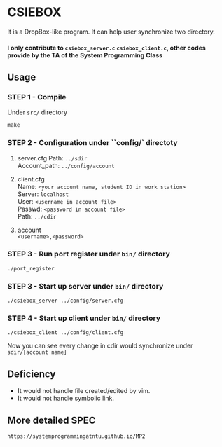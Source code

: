 # CSIEBOX
It is a DropBox-like program. It can help user synchronize two directory.
#### I only contribute to ``csiebox_server.c`` ``csiebox_client.c``, other codes provide by the TA of the System Programming Class
## Usage
### STEP 1 - Compile
Under ``src/`` directory
```
make
```
### STEP 2 - Configuration under ``config/` directoty
1. server.cfg Path: ``../sdir``   
Account_path: ``../config/account``  

2. client.cfg   
Name: ``<your account name, student ID in work station>``  
Server: ``localhost``  
User: ``<username in account file>``   
Passwd: ``<password in account file>``   
Path: ``../cdir``  

3. account   
``<username>,<password>``  
### STEP 3 - Run port register under ``bin/`` directory
```
./port_register
```
### STEP 3 - Start up server under ``bin/`` directory
```
./csiebox_server ../config/server.cfg
```
### STEP 4 - Start up client under ``bin/`` directory
```
./csiebox_client ../config/client.cfg
```
Now you can see every change in cdir would synchronize under ``sdir/[account name]``
## Deficiency
* It would not handle file created/edited by vim.
* It would not handle symbolic link.
## More detailed SPEC
```
https://systemprogrammingatntu.github.io/MP2
```
